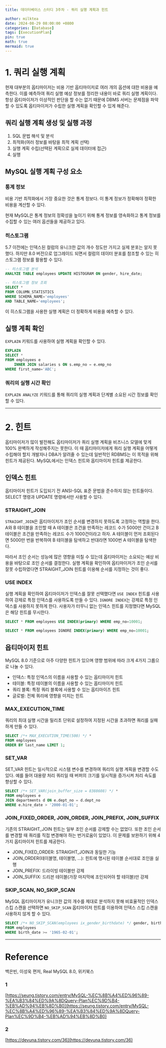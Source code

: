 ```yaml
---
title: 데이터베이스 스터디 3주차 - 쿼리 실행 계획과 힌트

author: milktea
date: 2024-08-29 08:00:00 +0800
categories: [Database]
tags: [ExecutionPlan]
pin: true
math: true
mermaid: true
---
```

# 1. 쿼리 실행 계획

현재 대부분의 옵티마이저는 비용 기반 옵티마이저로 여러 개의 옵션에 대한 비용을 예측한다.
이를 예측하여 쿼리 실행 예상 정보를 정리한 내용이 바로 쿼리 실행 계획이다.
항상 옵티마이저가 이상적인 판단을 할 수는 없기 때문에 DBMS 서버는 문제점을 파악할 수 있도록 옵티마이저가 수립한 실행 계획을 확인할 수 있게 해준다.

## 쿼리 실행 계획 생성 및 실행 과정

1. SQL 문법 해석 및 분석
2. 최적화(여러 정보를 바탕을 최적 계획 선택)
3. 실행 계획 수립(선택된 계획으로 실제 데이터에 접근)
4. 실행

## MySQL 실행 계획 구성 요소
###  통계 정보

비용 기반 최적화에서 가장 중요한 것은 통계 정보다.
이 통계 정보가 정확해야 정확한 비용을 계산할 수 있다.

현재 MySQL은 통계 정보의 정확성을 높이기 위해 통계 정보를 영속화하고 통계 정보를 수집할 수 있는 여러 옵션들을 제공하고 있다.

### 히스토그램
5.7 이전에는 인덱스된 컬럼의 유니크한 값의 개수 정도만 가지고 실제 분포는 알지 못했다.
하지만 8.0 버전으로 업그레이드 되면서 컬럼의 데이터 분포를 참조할 수 있는 히스토그램 정보를 활용할 수 있다.

```sql
-- 히스토그램 분석
ANALYZE TABLE employees UPDATE HISTOGRAM ON gender, hire_date;

-- 히스토그램 정보 조회
SELECT *
FROM COLUMN_STATISTICS
WHERE SCHEMA_NAME='employees'
AND TABLE_NAME='employees';
```

이 히스토그램을 사용한 실행 계획은 더 정확하게 비용을 예측할 수 있다.

## 실행 계획 확인
`EXPLAIN` 키워드를 사용하여 실행 계획을 확인할 수 있다.
```sql
EXPLAIN
SELECT *
FROM employees e
    INNER JOIN salaries s ON s.emp_no = e.emp_no
WHERE first_name='ABC';
```

### 쿼리의 실행 시간 확인 
`EXPLAIN ANALYZE` 키워드를 통해 쿼리의 실행 계획과 단계별 소요된 시간 정보를 확인할 수 있다.

---
# 2. 힌트

옵티마이저가 많이 발전해도 옵티마이저가 쿼리 실행 계획을 비즈니스 모델에 맞게 100% 완벽하게 작성해주지는 못한다.
이 때 옵티마이저에게 쿼리 실행 계획을 어떻게 수립해야 할지 개발자나 DBA가 알려줄 수 있는데 일반적인 RDBMS는 이 목적을 위해 힌트가 제공된다.
MySQL에서는 인덱스 힌트와 옵티마이저 힌트를 제공한다.

## 인덱스 힌트

옵티마이저 힌트가 도입되기 전 ANSI-SQL 표준 문법을 준수하지 않는 힌트들이다.
SELECT 명령과 UPDATE 명령에서만 사용할 수 있다.

### STRAIGHT_JOIN

`STRAIGHT_JOIN`은 옵티마이저가 조인 순서를 변경하지 못하도록 고정하는 역할을 한다.
A와 B 테이블을 조인할 때 A 테이블은 조건을 만족하는 레코드 수가 5000만 건이고 B 테이블은 조건을 만족하는 레코드 수가 1000건이라고 하자.
A 테이블이 먼저 조회된다면 5000만 번을 반복하여 B 테이블을 탐색하고 반대라면 1000번 A 테이블을 탐색한다.

따라서 조인 순서는 성능에 많은 영향을 미칠 수 있는데 옵티마이저는 소요되는 예상 비용을 바탕으로 조인 순서를 결정한다.
실행 계획을 확인하여 옵티마이저가 조인 순서를 잘못 수립하였다면 STRAIGHT_JOIN 힌트를 이용해 순서를 지정하는 것이 좋다.

### USE INDEX

실행 계획을 확인하여 옵티마이저가 인덱스를 잘못 선택했다면 `USE INDEX` 힌트를 사용하여 강제로 특정 인덱스를 사용하도록 만들 수 있다.
`IGNORE INDEX`는 강제로 특정 인덱스를 사용하지 못하게 한다.
사용자가 터무니 없는 인덱스 힌트를 지정했다면 MySQL은 해당 힌트를 무시한다.

```sql
SELECT * FROM employees USE INDEX(primary) WHERE emp_no=10001;

SELECT * FROM employees IGNORE INDEX(primary) WHERE emp_no=10001;
```

## 옵티마이저 힌트
MySQL 8.0 기준으로 아주 다양한 힌트가 있으며 영향 범위에 따라 크게 4가지 그룹으로 나눌 수 있다.
- 인덱스: 특정 인덱스의 이름을 사용할 수 있는 옵티마이저 힌트
- 테이블: 특정 테이블의 이름을 사용할 수 있는 옵티마이저 힌트
- 쿼리 블록: 특정 쿼리 블록에 사용할 수 있는 옵티마이즈 힌트
- 글로벌: 전체 쿼리에 영향을 미치는 힌트

### MAX_EXECUTION_TIME

쿼리의 최대 실행 시간을 밀리초 단위로 설정하여 지정된 시간을 초과하면 쿼리를 실패하게 만들 수 있다.

```sql
SELECT /*+ MAX_EXECUTION_TIME(500) */ *
FROM employees
ORDER BY last_name LIMIT 1;
```

### SET_VAR

SET_VAR 힌트는 일시적으로 시스템 변수를 변경하여 쿼리의 실행 계획을 변경할 수도 있다.
예를 들어 대용량 처리 쿼리일 때 버퍼의 크기를 일시적을 증가시켜 처리 속도를 향상할 수 있다.

```sql
SELECT /*+ SET_VAR(join_buffer_size = 8388608) */ *
FROM employees e
JOIN departments d ON e.dept_no = d.dept_no
WHERE e.hire_date > '2000-01-01';
```

### JOIN_FIXED_ORDER, JOIN_ORDER, JOIN_PREFIX, JOIN_SUFFIX

기존의 STRAIGHT_JOIN 힌트는 일부 조인 순서를 강제할 수는 없었다.
또한 조인 순서를 변경할 때 쿼리를 직접 변경해야 하는 번거로움이 있었다.
이 문제를 보완하기 위해 4가지 옵티마이저 힌트를 제공한다.

- JOIN_FIXED_ORDER: STRAIGHT_JOIN과 동일한 기능
- JOIN_ORDER(테이블명, 테이블명, ...): 힌트에 명시된 테이블 순서대로 조인을 실행
- JOIN_PREFIX: 드라이빙 테이블만 강제
- JOIN_SUFFIX: 드리븐 테이블(가장 마지막에 조인되어야 할 테이블)만 강제

### SKIP_SCAN, NO_SKIP_SCAN

MySQL 옵티마이저가 유니크한 값의 개수를 제대로 분석하지 못해 비효율적인 인덱스 스킵 스캔을 선택하면 `NO_SKIP_SCAN` 옵티마이저 힌트를 이용하여 인덱스 스킵 스캔을 사용하지 않게 할 수 있다.

```sql
SELECT /*+ NO_SKIP_SCAN(employees ix_gender_birthdate) */ gender, birth_date
FROM employees
WHERE birth_date >= '1965-02-01';
```

---
# Reference
백은빈, 이성욱 편저, Real MySQL 8.0, 위키북스

### 1
[https://seung.tistory.com/entry/MySQL-%EC%8B%A4%ED%96%89-%EA%B3%84%ED%9A%8DQuery-Plan%EC%9D%B4-%EB%AD%94%EB%8D%B0](https://seung.tistory.com/entry/MySQL-%EC%8B%A4%ED%96%89-%EA%B3%84%ED%9A%8DQuery-Plan%EC%9D%B4-%EB%AD%94%EB%8D%B0)

### 2
[https://devuna.tistory.com/36](https://devuna.tistory.com/36)

